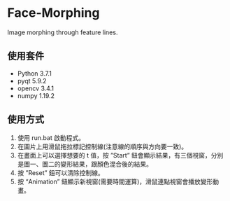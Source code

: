 # Face-Morphing
Image morphing through feature lines.

## 使用套件
- Python 3.7.1
- pyqt 5.9.2
- opencv 3.4.1
- numpy 1.19.2

## 使用方式
1. 使用 run.bat 啟動程式。
2. 在圖片上用滑鼠拖拉標記控制線(注意線的順序與方向要一致)。
3. 在畫面上可以選擇想要的 t 值，按 ”Start” 鈕會顯示結果，有三個視窗，分別是圖一、圖二的變形結果，跟顏色混合後的結果。
4. 按 ”Reset” 鈕可以清除控制線。
5. 按 “Animation” 鈕顯示新視窗(需要時間運算)，滑鼠連點視窗會播放變形動畫。
